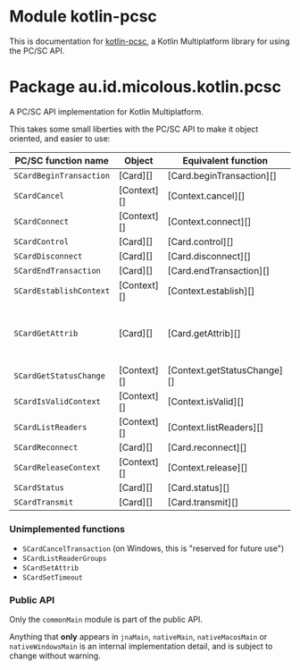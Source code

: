 # Module kotlin-pcsc

This is documentation for [kotlin-pcsc][], a Kotlin Multiplatform library for using the PC/SC API.

[kotlin-pcsc]: https://github.com/sake/kotlin-pcsc

# Package au.id.micolous.kotlin.pcsc

A PC/SC API implementation for Kotlin Multiplatform.

This takes some small liberties with the PC/SC API to make it object oriented, and easier to use:

PC/SC function name     | Object      | Equivalent function         | Additional helper functions
----------------------- | ----------- | --------------------------- | ---------------------------
`SCardBeginTransaction` | [Card][]    | [Card.beginTransaction][]
`SCardCancel`           | [Context][] | [Context.cancel][]
`SCardConnect`          | [Context][] | [Context.connect][]
`SCardControl`          | [Card][]    | [Card.control][]
`SCardDisconnect`       | [Card][]    | [Card.disconnect][]
`SCardEndTransaction`   | [Card][]    | [Card.endTransaction][]
`SCardEstablishContext` | [Context][] | [Context.establish][]
`SCardGetAttrib`        | [Card][]    | [Card.getAttrib][]          | [Card.getIfdSerial][], [Card.getIfdType][], [Card.getIfdVersion][], [Card.getMechanicalCharacteristics][], [Card.getVendorName][]
`SCardGetStatusChange`  | [Context][] | [Context.getStatusChange][] | [Context.getAllReaderStatus][], [Context.getStatus][]
`SCardIsValidContext`   | [Context][] | [Context.isValid][]
`SCardListReaders`      | [Context][] | [Context.listReaders][]
`SCardReconnect`        | [Card][]    | [Card.reconnect][]
`SCardReleaseContext`   | [Context][] | [Context.release][]
`SCardStatus`           | [Card][]    | [Card.status][]
`SCardTransmit`         | [Card][]    | [Card.transmit][]

### Unimplemented functions

* `SCardCancelTransaction` (on Windows, this is "reserved for future use")
* `SCardListReaderGroups`
* `SCardSetAttrib`
* `SCardSetTimeout`

### Public API

Only the `commonMain` module is part of the public API.

Anything that **only** appears in `jnaMain`, `nativeMain`, `nativeMacosMain` or `nativeWindowsMain`
is an internal implementation detail, and is subject to change without warning.
